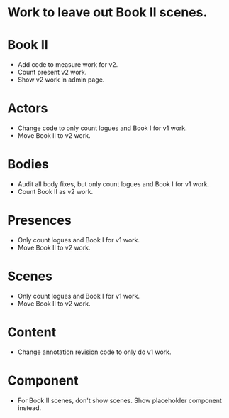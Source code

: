# Work to leave out Book II scenes.

# Book II
* Add code to measure work for v2.
* Count present v2 work.
* Show v2 work in admin page.

# Actors
* Change code to only count logues and Book I for v1 work.
* Move Book II to v2 work.

# Bodies
* Audit all body fixes, but only count logues and Book I for v1 work.
* Count Book II as v2 work.

# Presences
* Only count logues and Book I for v1 work.
* Move Book II to v2 work.

# Scenes
* Only count logues and Book I for v1 work.
* Move Book II to v2 work.

# Content
* Change annotation revision code to only do v1 work.

# Component
* For Book II scenes, don't show scenes. Show placeholder component instead.